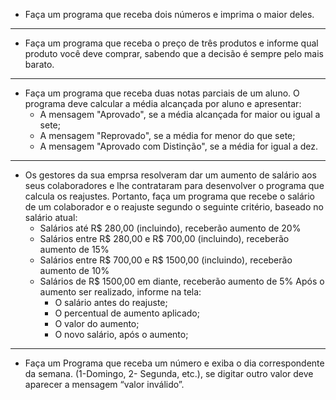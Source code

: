 - Faça um programa que receba dois números e imprima o maior deles.

* * *
- Faça um programa que receba o preço de três produtos e informe qual produto você deve comprar, sabendo que a decisão é sempre pelo mais barato.

* * *

- Faça um programa que receba duas notas parciais de um aluno. O programa deve calcular a média alcançada por aluno e apresentar:
  - A mensagem "Aprovado", se a média alcançada for maior ou igual a sete;
  - A mensagem "Reprovado", se a média for menor do que sete;
  - A mensagem "Aprovado com Distinção", se a média for igual a dez.

* * *

- Os gestores da sua emprsa resolveram dar um aumento de salário aos seus colaboradores e lhe contrataram para desenvolver o programa que calcula os reajustes. Portanto, faça um programa que recebe o salário de um colaborador e o reajuste segundo o seguinte critério, baseado no salário atual:
  - Salários até R$ 280,00 (incluindo), receberão aumento de 20%
  - Salários entre R$ 280,00 e R$ 700,00 (incluindo), receberão aumento de 15%
  - Salários entre R$ 700,00 e R$ 1500,00 (incluindo), receberão aumento de 10%
  - Salários de R$ 1500,00 em diante, receberão aumento de 5% 
Após o aumento ser realizado, informe na tela:
    - O salário antes do reajuste;
    - O percentual de aumento aplicado;
    - O valor do aumento;
    - O novo salário, após o aumento;
    
* * *

- Faça um Programa que receba um número e exiba o dia correspondente da semana. (1-Domingo, 2- Segunda, etc.), se digitar outro valor deve aparecer a mensagem “valor inválido”.
